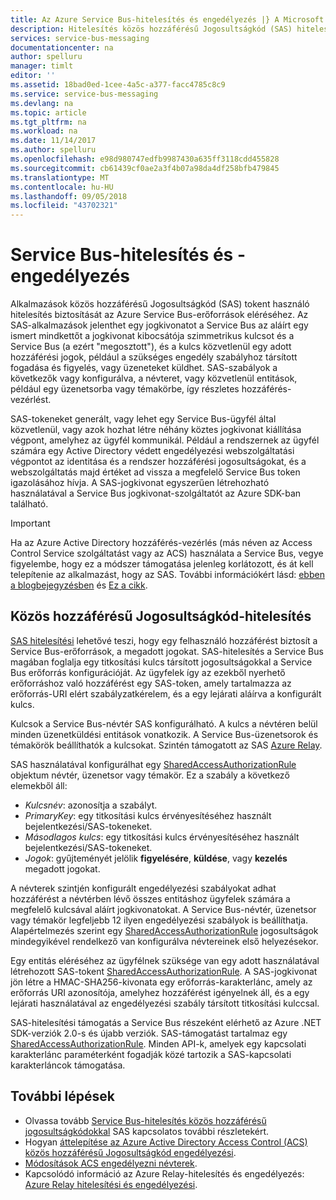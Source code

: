 ```yaml
---
title: Az Azure Service Bus-hitelesítés és engedélyezés |} A Microsoft Docs
description: Hitelesítés közös hozzáférésű Jogosultságkód (SAS) hitelesítés a Service Bus az alkalmazások.
services: service-bus-messaging
documentationcenter: na
author: spelluru
manager: timlt
editor: ''
ms.assetid: 18bad0ed-1cee-4a5c-a377-facc4785c8c9
ms.service: service-bus-messaging
ms.devlang: na
ms.topic: article
ms.tgt_pltfrm: na
ms.workload: na
ms.date: 11/14/2017
ms.author: spelluru
ms.openlocfilehash: e98d980747edfb9987430a635ff3118cdd455828
ms.sourcegitcommit: cb61439cf0ae2a3f4b07a98da4df258bfb479845
ms.translationtype: MT
ms.contentlocale: hu-HU
ms.lasthandoff: 09/05/2018
ms.locfileid: "43702321"
---
```

# <a name="service-bus-authentication-and-authorization"></a>Service Bus-hitelesítés és -engedélyezés

Alkalmazások közös hozzáférésű Jogosultságkód (SAS) tokent használó hitelesítés biztosítását az Azure Service Bus-erőforrások eléréséhez. Az SAS-alkalmazások jelenthet egy jogkivonatot a Service Bus az aláírt egy ismert mindkettőt a jogkivonat kibocsátója szimmetrikus kulcsot és a Service Bus (a ezért "megosztott"), és a kulcs közvetlenül egy adott hozzáférési jogok, például a szükséges engedély szabályhoz társított fogadása és figyelés, vagy üzeneteket küldhet. SAS-szabályok a következők vagy konfigurálva, a névteret, vagy közvetlenül entitások, például egy üzenetsorba vagy témakörbe, így részletes hozzáférés-vezérlést.

SAS-tokeneket generált, vagy lehet egy Service Bus-ügyfél által közvetlenül, vagy azok hozhat létre néhány köztes jogkivonat kiállítása végpont, amelyhez az ügyfél kommunikál. Például a rendszernek az ügyfél számára egy Active Directory védett engedélyezési webszolgáltatási végpontot az identitása és a rendszer hozzáférési jogosultságokat, és a webszolgáltatás majd értéket ad vissza a megfelelő Service Bus token igazolásához hívja. A SAS-jogkivonat egyszerűen létrehozható használatával a Service Bus jogkivonat-szolgáltatót az Azure SDK-ban található. 

> [!IMPORTANT]
> Ha az Azure Active Directory hozzáférés-vezérlés (más néven az Access Control Service szolgáltatást vagy az ACS) használata a Service Bus, vegye figyelembe, hogy ez a módszer támogatása jelenleg korlátozott, és át kell telepítenie az alkalmazást, hogy az SAS. További információkért lásd: [ebben a blogbejegyzésben](https://blogs.msdn.microsoft.com/servicebus/2017/06/01/upcoming-changes-to-acs-enabled-namespaces/) és [Ez a cikk](service-bus-migrate-acs-sas.md).

## <a name="shared-access-signature-authentication"></a>Közös hozzáférésű Jogosultságkód-hitelesítés

[SAS hitelesítési](service-bus-sas.md) lehetővé teszi, hogy egy felhasználó hozzáférést biztosít a Service Bus-erőforrások, a megadott jogokat. SAS-hitelesítés a Service Bus magában foglalja egy titkosítási kulcs társított jogosultságokkal a Service Bus erőforrás konfigurációját. Az ügyfelek így az ezekből nyerhető erőforráshoz való hozzáférést egy SAS-token, amely tartalmazza az erőforrás-URI elért szabályzatkérelem, és a egy lejárati aláírva a konfigurált kulcs.

Kulcsok a Service Bus-névtér SAS konfigurálható. A kulcs a névtéren belül minden üzenetküldési entitások vonatkozik. A Service Bus-üzenetsorok és témakörök beállíthatók a kulcsokat. Szintén támogatott az SAS [Azure Relay](../service-bus-relay/relay-authentication-and-authorization.md).

SAS használatával konfigurálhat egy [SharedAccessAuthorizationRule](/dotnet/api/microsoft.servicebus.messaging.sharedaccessauthorizationrule) objektum névtér, üzenetsor vagy témakör. Ez a szabály a következő elemekből áll:

* *Kulcsnév*: azonosítja a szabályt.
* *PrimaryKey*: egy titkosítási kulcs érvényesítéséhez használt bejelentkezési/SAS-tokeneket.
* *Másodlagos kulcs*: egy titkosítási kulcs érvényesítéséhez használt bejelentkezési/SAS-tokeneket.
* *Jogok*: gyűjteményét jelölik **figyelésére**, **küldése**, vagy **kezelés** megadott jogokat.

A névterek szintjén konfigurált engedélyezési szabályokat adhat hozzáférést a névtérben lévő összes entitáshoz ügyfelek számára a megfelelő kulcsával aláírt jogkivonatokat. A Service Bus-névtér, üzenetsor vagy témakör legfeljebb 12 ilyen engedélyezési szabályok is beállíthatja. Alapértelmezés szerint egy [SharedAccessAuthorizationRule](/dotnet/api/microsoft.servicebus.messaging.sharedaccessauthorizationrule) jogosultságok mindegyikével rendelkező van konfigurálva névtereinek első helyezésekor.

Egy entitás eléréséhez az ügyfélnek szüksége van egy adott használatával létrehozott SAS-tokent [SharedAccessAuthorizationRule](/dotnet/api/microsoft.servicebus.messaging.sharedaccessauthorizationrule). A SAS-jogkivonat jön létre a HMAC-SHA256-kivonata egy erőforrás-karakterlánc, amely az erőforrás URI azonosítója, amelyhez hozzáférést igényelnek áll, és a egy lejárati használatával az engedélyezési szabály társított titkosítási kulccsal.

SAS-hitelesítési támogatás a Service Bus részeként elérhető az Azure .NET SDK-verziók 2.0-s és újabb verziók. SAS-támogatást tartalmaz egy [SharedAccessAuthorizationRule](/dotnet/api/microsoft.servicebus.messaging.sharedaccessauthorizationrule). Minden API-k, amelyek egy kapcsolati karakterlánc paraméterként fogadják közé tartozik a SAS-kapcsolati karakterláncok támogatása.

## <a name="next-steps"></a>További lépések

- Olvassa tovább [Service Bus-hitelesítés közös hozzáférésű jogosultságkódokkal](service-bus-sas.md) SAS kapcsolatos további részletekért.
- Hogyan [áttelepítése az Azure Active Directory Access Control (ACS) közös hozzáférésű Jogosultságkód engedélyezési](service-bus-migrate-acs-sas.md).
- [Módosítások ACS engedélyezni névterek](https://blogs.msdn.microsoft.com/servicebus/2017/06/01/upcoming-changes-to-acs-enabled-namespaces/).
- Kapcsolódó információ az Azure Relay-hitelesítés és engedélyezés: [Azure Relay hitelesítési és engedélyezési](../service-bus-relay/relay-authentication-and-authorization.md). 

